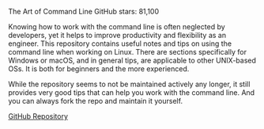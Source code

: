 The Art of Command Line
GitHub stars: 81,100

Knowing how to work with the command line is often neglected by developers, yet it helps to improve productivity and flexibility as an engineer. This repository contains useful notes and tips on using the command line when working on Linux. There are sections specifically for Windows or macOS, and in general tips, are applicable to other UNIX-based OSs. It is both for beginners and the more experienced.

While the repository seems to not be maintained actively any longer, it still provides very good tips that can help you work with the command line. And you can always fork the repo and maintain it yourself.

[GitHub Repository](https://github.com/jlevy/the-art-of-command-line)
